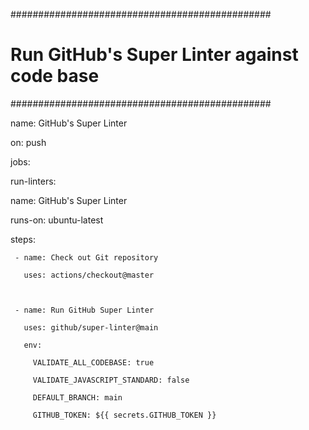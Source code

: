 ###############################################

# Run GitHub's Super Linter against code base #

###############################################



name: GitHub's Super Linter

on: push



jobs:

 run-linters:

   name: GitHub's Super Linter

   runs-on: ubuntu-latest



   steps:

     - name: Check out Git repository

       uses: actions/checkout@master

      

     - name: Run GitHub Super Linter

       uses: github/super-linter@main

       env:

         VALIDATE_ALL_CODEBASE: true

         VALIDATE_JAVASCRIPT_STANDARD: false

         DEFAULT_BRANCH: main

         GITHUB_TOKEN: ${{ secrets.GITHUB_TOKEN }}